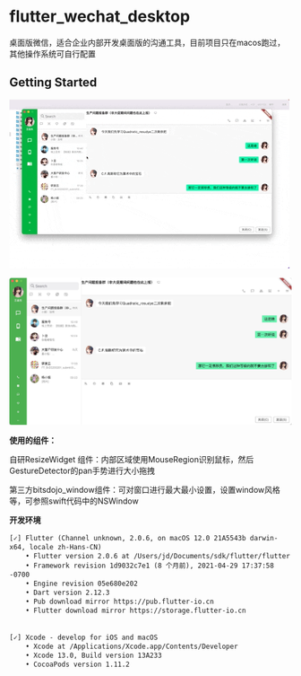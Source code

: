 # flutter_wechat_desktop

桌面版微信，适合企业内部开发桌面版的沟通工具，目前项目只在macos跑过，其他操作系统可自行配置

## Getting Started

![demo png](1.gif "demo")



![demo png](1_1.jpg "demo")



**使用的组件：**

自研ResizeWidget 组件：内部区域使用MouseRegion识别鼠标，然后GestureDetector的pan手势进行大小拖拽

第三方bitsdojo_window组件：可对窗口进行最大最小设置，设置window风格等，可参照swift代码中的NSWindow



**开发环境**

```
[✓] Flutter (Channel unknown, 2.0.6, on macOS 12.0 21A5543b darwin-x64, locale zh-Hans-CN)
    • Flutter version 2.0.6 at /Users/jd/Documents/sdk/flutter/flutter
    • Framework revision 1d9032c7e1 (8 个月前), 2021-04-29 17:37:58 -0700
    • Engine revision 05e680e202
    • Dart version 2.12.3
    • Pub download mirror https://pub.flutter-io.cn
    • Flutter download mirror https://storage.flutter-io.cn


[✓] Xcode - develop for iOS and macOS
    • Xcode at /Applications/Xcode.app/Contents/Developer
    • Xcode 13.0, Build version 13A233
    • CocoaPods version 1.11.2
```


